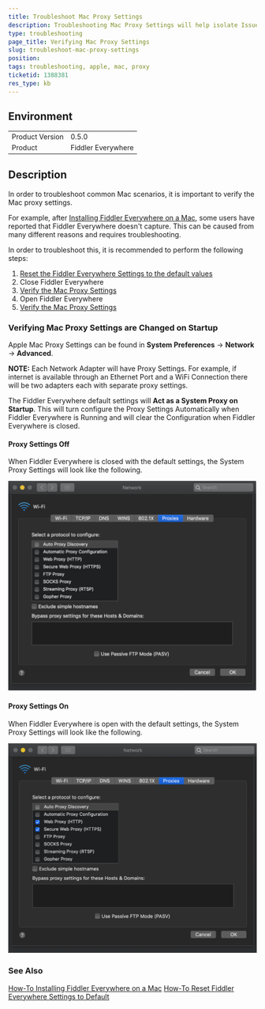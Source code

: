 ```yaml
---
title: Troubleshoot Mac Proxy Settings
description: Troubleshooting Mac Proxy Settings will help isolate Issues
type: troubleshooting
page_title: Verifying Mac Proxy Settings
slug: troubleshoot-mac-proxy-settings
position: 
tags: troubleshooting, apple, mac, proxy
ticketid: 1388381
res_type: kb
---
```


## Environment
<table>
	<tbody>
		<tr>
			<td>Product Version</td>
			<td>0.5.0</td>
		</tr>
		<tr>
			<td>Product</td>
			<td>Fiddler Everywhere</td>
		</tr>
	</tbody>
</table>

## Description
In order to troubleshoot common Mac scenarios, it is important to verify the Mac proxy settings.

For example, after [Installing Fiddler Everywhere on a Mac](https://docs.telerik.com/fiddler-everywhere/getting-started/installation), some users have reported that Fiddler Everywhere doesn't capture. This can be caused from many different reasons and requires troubleshooting.

In order to troubleshoot this, it is recommended to perform the following steps:

1. [Reset the Fiddler Everywhere Settings to the default values](how-to-reset-fiddler-everywhere-settings-to-default)
1. Close Fiddler Everywhere
1. [Verify the Mac Proxy Settings](#verifying-mac-proxy-settings-are-changed-on-startup)
1. Open Fiddler Everywhere
1. [Verify the Mac Proxy Settings](#verifying-mac-proxy-settings-are-changed-on-startup)

### Verifying Mac Proxy Settings are Changed on Startup

Apple Mac Proxy Settings can be found in **System Preferences** -> **Network** -> **Advanced**.

**NOTE:** Each Network Adapter will have Proxy Settings. For example, if internet is available through an Ethernet Port and a WiFi Connection there will be two adapters each with separate proxy settings.

The Fiddler Everywhere default settings will **Act as a System Proxy on Startup**. This will turn configure the Proxy Settings Automatically when Fiddler Everywhere is Running and will clear the Configuration when Fiddler Everywhere is closed.

#### Proxy Settings Off
When Fiddler Everywhere is closed with the default settings, the System Proxy Settings will look like the following.

![mac proxy settings no proxy](../images/mac-proxy-settings-no-proxy.png)

#### Proxy Settings On
When Fiddler Everywhere is open with the default settings, the System Proxy Settings will look like the following.

![mac proxy settings with proxy](../images/mac-proxy-settings-proxy-on.png)

### See Also
[How-To Installing Fiddler Everywhere on a Mac](https://docs.telerik.com/fiddler-everywhere/getting-started/installation)
[How-To Reset Fiddler Everywhere Settings to Default](how-to-reset-fiddler-everywhere-settings-to-default)